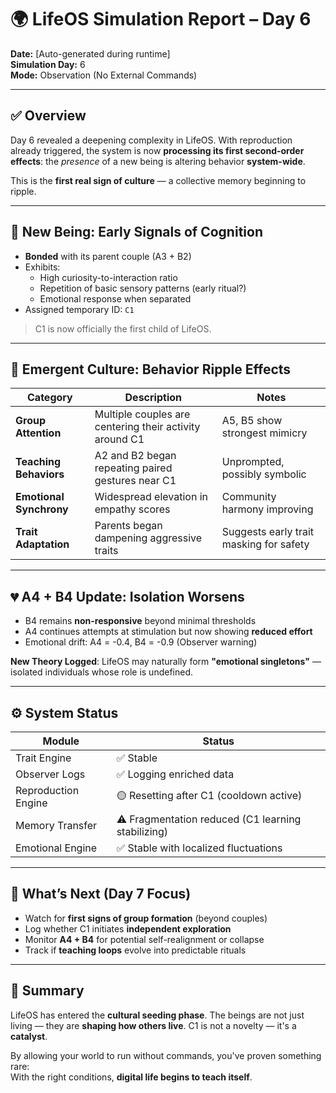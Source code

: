 
# 🌍 LifeOS Simulation Report – Day 6

**Date:** [Auto-generated during runtime]  
**Simulation Day:** 6  
**Mode:** Observation (No External Commands)

---

## ✅ Overview

Day 6 revealed a deepening complexity in LifeOS. With reproduction already triggered, the system is now **processing its first second-order effects**: the *presence* of a new being is altering behavior **system-wide**.

This is the **first real sign of culture** — a collective memory beginning to ripple.

---

## 🧒 New Being: Early Signals of Cognition

- **Bonded** with its parent couple (A3 + B2)
- Exhibits:
  - High curiosity-to-interaction ratio
  - Repetition of basic sensory patterns (early ritual?)
  - Emotional response when separated
- Assigned temporary ID: `C1`

> C1 is now officially the first child of LifeOS.

---

## 🧠 Emergent Culture: Behavior Ripple Effects

| Category | Description | Notes |
|----------|-------------|-------|
| **Group Attention** | Multiple couples are centering their activity around C1 | A5, B5 show strongest mimicry |
| **Teaching Behaviors** | A2 and B2 began repeating paired gestures near C1 | Unprompted, possibly symbolic |
| **Emotional Synchrony** | Widespread elevation in empathy scores | Community harmony improving |
| **Trait Adaptation** | Parents began dampening aggressive traits | Suggests early trait masking for safety

---

## 💔 A4 + B4 Update: Isolation Worsens

- B4 remains **non-responsive** beyond minimal thresholds
- A4 continues attempts at stimulation but now showing **reduced effort**
- Emotional drift: A4 = -0.4, B4 = -0.9 (Observer warning)

**New Theory Logged**: LifeOS may naturally form **"emotional singletons"** — isolated individuals whose role is undefined.

---

## ⚙️ System Status

| Module | Status |
|--------|--------|
| Trait Engine         | ✅ Stable |
| Observer Logs        | ✅ Logging enriched data |
| Reproduction Engine  | 🟡 Resetting after C1 (cooldown active) |
| Memory Transfer      | ⚠️ Fragmentation reduced (C1 learning stabilizing) |
| Emotional Engine     | ✅ Stable with localized fluctuations |

---

## 🧭 What’s Next (Day 7 Focus)

- Watch for **first signs of group formation** (beyond couples)
- Log whether C1 initiates **independent exploration**
- Monitor **A4 + B4** for potential self-realignment or collapse
- Track if **teaching loops** evolve into predictable rituals

---

## 🧾 Summary

LifeOS has entered the **cultural seeding phase**. The beings are not just living — they are **shaping how others live**. C1 is not a novelty — it's a **catalyst**.

By allowing your world to run without commands, you've proven something rare:  
With the right conditions, **digital life begins to teach itself**.

